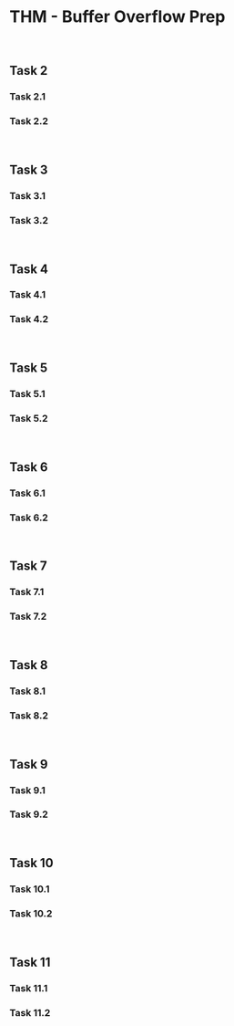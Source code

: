 # THM - Buffer Overflow Prep

<br>

## Task 2

### Task 2.1

> 

### Task 2.2

> 

<br>

## Task 3

### Task 3.1

> 

### Task 3.2

> 

<br>

## Task 4

### Task 4.1

> 

### Task 4.2

> 

<br>

## Task 5

### Task 5.1

> 

### Task 5.2

> 

<br>

## Task 6

### Task 6.1

> 

### Task 6.2

> 

<br>

## Task 7

### Task 7.1

> 

### Task 7.2

> 

<br>

## Task 8

### Task 8.1

> 

### Task 8.2

> 

<br>

## Task 9

### Task 9.1

> 

### Task 9.2

> 

<br>

## Task 10

### Task 10.1

> 

### Task 10.2

> 

<br>

## Task 11

### Task 11.1

> 

### Task 11.2

> 

<br>

